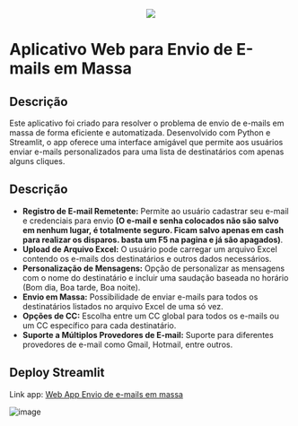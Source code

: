 <p align="center">
<img loading="lazy" src="http://img.shields.io/static/v1?label=STATUS&message=FINALIZADO&color=GREEN&style=for-the-badge"/>
</p>

# Aplicativo Web para Envio de E-mails em Massa

## Descrição

Este aplicativo foi criado para resolver o problema de envio de e-mails em massa de forma eficiente e automatizada. Desenvolvido com Python e Streamlit, o app oferece uma interface amigável que permite aos usuários enviar e-mails personalizados para uma lista de destinatários com apenas alguns cliques.

## Descrição

* **Registro de E-mail Remetente:** Permite ao usuário cadastrar seu e-mail e credenciais para envio **(O e-mail e senha colocados não são salvo em nenhum lugar, é totalmente seguro. Ficam salvo apenas em cash para realizar os disparos. basta um F5 na pagina e já são apagados)**.
* **Upload de Arquivo Excel:** O usuário pode carregar um arquivo Excel contendo os e-mails dos destinatários e outros dados necessários.
* **Personalização de Mensagens:** Opção de personalizar as mensagens com o nome do destinatário e incluir uma saudação baseada no horário (Bom dia, Boa tarde, Boa noite).
* **Envio em Massa:** Possibilidade de enviar e-mails para todos os destinatários listados no arquivo Excel de uma só vez.
* **Opções de CC:** Escolha entre um CC global para todos os e-mails ou um CC específico para cada destinatário.
* **Suporte a Múltiplos Provedores de E-mail:** Suporte para diferentes provedores de e-mail como Gmail, Hotmail, entre outros.


## Deploy Streamlit

Link app: [Web App Envio de e-mails em massa](https://email-sending.streamlit.app/)

![image](https://github.com/user-attachments/assets/5d557e98-83cd-4ea1-9ec2-cdfd6b3cca9b)

